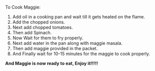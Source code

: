To Cook Maggie:
1. Add oil in a cooking pan and wait till it gets heated on the flame.
2. Add the chopped onions.
3. Next add chopped tomatoes. 
4. Then add Spinach.
5. Now Wait for them to fry properly.
6. Next add water in the pan along with maggie masala.
7. Then add maggie provided in the packet.
8. And Finally wait for 10-15 minutes for the maggie to cook properly.

**And  Maggie is now ready to eat, Enjoy it!!!!!**

